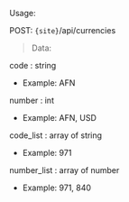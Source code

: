  

Usage:


POST: `{site}`/api/currencies

> Data:

code : string
- Example: AFN

number : int
- Example: AFN, USD

code_list : array of string
- Example: 971

number_list : array of number
- Example: 971, 840
